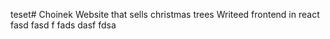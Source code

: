 teset# Choinek
Website that sells christmas trees
Writeed frontend in react
fasd
fasd
f
fads
dasf
fdsa
